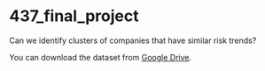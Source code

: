 # 437_final_project
Can we identify clusters of companies that have similar risk trends?

You can download the dataset from [Google Drive](https://drive.google.com/file/d/1123UjzL8pM8AwcFv019jF2q8H_i4g77H/view?usp=drive_link). 
